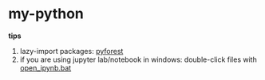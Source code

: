 # my-python

**tips**

1.  lazy-import packages: [pyforest](https://github.com/8080labs/pyforest#demo-in-jupyter-notebook)
2.  if you are using jupyter lab/notebook in windows: double-click files with [open_ipynb.bat](https://github.com/LuchaoQi/my-python/blob/master/open_ipynb.bat)

